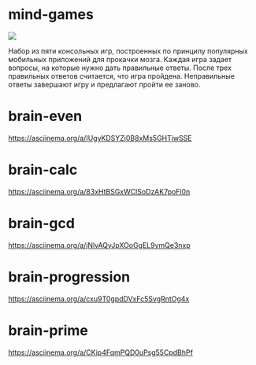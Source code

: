 # mind-games
<a href="https://codeclimate.com/github/Zaven477/mind-games/maintainability"><img src="https://api.codeclimate.com/v1/badges/1fd1680e3a60a6134dc0/maintainability" /></a>

Набор из пяти консольных игр, построенных по принципу популярных мобильных приложений для прокачки мозга. Каждая игра задает вопросы, на которые нужно дать правильные ответы. После трех правильных ответов считается, что игра пройдена. Неправильные ответы завершают игру и предлагают пройти ее заново.

# brain-even
https://asciinema.org/a/IUgyKDSYZj0B8xMs5GHTjwSSE
# brain-calc
https://asciinema.org/a/83xHtBSGxWClSoDzAK7poFl0n
# brain-gcd
https://asciinema.org/a/jNlvAQyJpXOoGgEL9ymQe3nxp
# brain-progression
https://asciinema.org/a/cxu9T0gpdDVxFc5SvgRntOg4x
# brain-prime
https://asciinema.org/a/CKip4FqmPQD0uPsg55CpdBhPf
